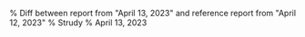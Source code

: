 % Diff between report from "April 13, 2023" and reference report from "April 12, 2023"
% Strudy
% April 13, 2023



